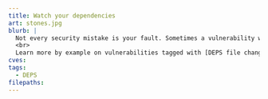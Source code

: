 ```yaml
---
title: Watch your dependencies
art: stones.jpg
blurb: |
  Not every security mistake is your fault. Sometimes a vulnerability will arise in a library that you depend upon. Does it affect you? Will you work around it? How will you know?
  <br>  
  Learn more by example on vulnerabilities tagged with [DEPS file changed.](/tags/DEPS)
cves:
tags:
  - DEPS
filepaths:
---
```


